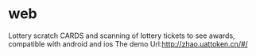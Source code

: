 # web
Lottery scratch CARDS and scanning of lottery tickets to see awards, compatible with android and ios
The demo Url:http://zhao.uattoken.cn/#/
